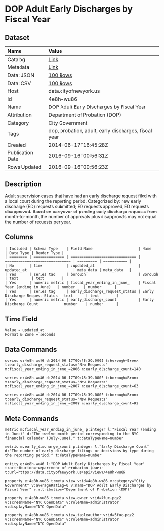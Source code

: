 # DOP Adult Early Discharges by Fiscal Year

## Dataset

| Name | Value |
| :--- | :---- |
| Catalog | [Link](https://catalog.data.gov/dataset/dop-adult-early-discharges-by-fiscal-year-a5dd3) |
| Metadata | [Link](https://data.cityofnewyork.us/api/views/4e8h-wu86) |
| Data: JSON | [100 Rows](https://data.cityofnewyork.us/api/views/4e8h-wu86/rows.json?max_rows=100) |
| Data: CSV | [100 Rows](https://data.cityofnewyork.us/api/views/4e8h-wu86/rows.csv?max_rows=100) |
| Host | data.cityofnewyork.us |
| Id | 4e8h-wu86 |
| Name | DOP Adult Early Discharges by Fiscal Year |
| Attribution | Department of Probation (DOP) |
| Category | City Government |
| Tags | dop, probation, adult, early discharges, fiscal year |
| Created | 2014-06-17T16:45:28Z |
| Publication Date | 2016-09-16T00:56:31Z |
| Rows Updated | 2016-09-16T00:56:23Z |

## Description

Adult supervision cases that have had an early discharge request filed with a local court during the reporting period. Categorized by: new early discharge (ED) requests submitted; ED requests approved; ED requests disapproved. Based on carryover of pending early discharge requests from month-to-month, the number of approvals plus disapprovals may not equal the number of requests per year.

## Columns

```ls
| Included | Schema Type    | Field Name                     | Name                           | Data Type | Render Type |
| ======== | ============== | ============================== | ============================== | ========= | =========== |
| No       | time           | :updated_at                    | updated_at                     | meta_data | meta_data   |
| Yes      | series tag     | borough                        | Borough                        | text      | text        |
| Yes      | numeric metric | fiscal_year_ending_in_june_    | Fiscal Year (ending in June)   | number    | number      |
| Yes      | series tag     | early_discharge_request_status | Early Discharge Request Status | text      | text        |
| Yes      | numeric metric | early_discharge_count          | Early Discharge Count          | number    | number      |
```

## Time Field

```ls
Value = updated_at
Format & Zone = seconds
```

## Data Commands

```ls
series e:4e8h-wu86 d:2014-06-17T09:45:39.000Z t:borough=Bronx t:early_discharge_request_status="New Requests" m:fiscal_year_ending_in_june_=2006 m:early_discharge_count=140

series e:4e8h-wu86 d:2014-06-17T09:45:39.000Z t:borough=Bronx t:early_discharge_request_status="New Requests" m:fiscal_year_ending_in_june_=2007 m:early_discharge_count=63

series e:4e8h-wu86 d:2014-06-17T09:45:39.000Z t:borough=Bronx t:early_discharge_request_status="New Requests" m:fiscal_year_ending_in_june_=2008 m:early_discharge_count=93
```

## Meta Commands

```ls
metric m:fiscal_year_ending_in_june_ p:integer l:"Fiscal Year (ending in June)" d:"The twelve month period corresponding to the NYC financial calendar (July-June)." t:dataTypeName=number

metric m:early_discharge_count p:integer l:"Early Discharge Count" d:"The number of early discharge filings or decisions by type during the reporting period." t:dataTypeName=number

entity e:4e8h-wu86 l:"DOP Adult Early Discharges by Fiscal Year" t:attribution="Department of Probation (DOP)" t:url=https://data.cityofnewyork.us/api/views/4e8h-wu86

property e:4e8h-wu86 t:meta.view v:id=4e8h-wu86 v:category="City Government" v:averageRating=0 v:name="DOP Adult Early Discharges by Fiscal Year" v:attribution="Department of Probation (DOP)"

property e:4e8h-wu86 t:meta.view.owner v:id=5fuc-pqz2 v:screenName="NYC OpenData" v:roleName=administrator v:displayName="NYC OpenData"

property e:4e8h-wu86 t:meta.view.tableauthor v:id=5fuc-pqz2 v:screenName="NYC OpenData" v:roleName=administrator v:displayName="NYC OpenData"
```